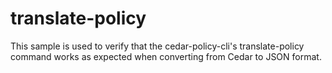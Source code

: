 # translate-policy

This sample is used to verify that the cedar-policy-cli's translate-policy
command works as expected when converting from Cedar to JSON format.
